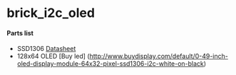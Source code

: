 # brick_i2c_oled

#### Parts list
- SSD1306 [Datasheet](http://www.buydisplay.com/download/ic/SSD1306.pdf)
- 128x64 OLED [Buy led] (http://www.buydisplay.com/default/0-49-inch-oled-display-module-64x32-pixel-ssd1306-i2c-white-on-black)


